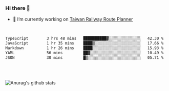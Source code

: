 ### Hi there 👋

- 🔭 I’m currently working on [Taiwan Railway Route Planner](https://github.com/Taiwan-Railway-Route-Planner)

<br/>

<!--START_SECTION:waka-->

```txt
TypeScript        3 hrs 48 mins   ██████████▓░░░░░░░░░░░░░░   42.30 %
JavaScript        1 hr 35 mins    ████▒░░░░░░░░░░░░░░░░░░░░   17.66 %
Markdown          1 hr 26 mins    ████░░░░░░░░░░░░░░░░░░░░░   15.93 %
YAML              56 mins         ██▓░░░░░░░░░░░░░░░░░░░░░░   10.49 %
JSON              30 mins         █▒░░░░░░░░░░░░░░░░░░░░░░░   05.71 %
```

<!--END_SECTION:waka-->

<br/>
<br/>

![Anurag's github stats](https://github-readme-stats.vercel.app/api?username=DepickereSven&show_icons=true&theme=tokyonight)



<!--
**DepickereSven/DepickereSven** is a ✨ _special_ ✨ repository because its `README.md` (this file) appears on your GitHub profile.

Here are some ideas to get you started:

- 🔭 I’m currently working on ...
- 🌱 I’m currently learning ...
- 👯 I’m looking to collaborate on ...
- 🤔 I’m looking for help with ...
- 💬 Ask me about ...
- 📫 How to reach me: ...
- 😄 Pronouns: ...
- ⚡ Fun fact: ...
-->
